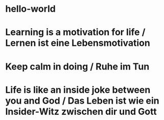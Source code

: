 # hello-world
#
# Learning is a motivation for life / Lernen ist eine Lebensmotivation
#
# Keep calm in doing / Ruhe im Tun
#
# Life is like an inside joke between you and God / Das Leben ist wie ein Insider-Witz zwischen dir und Gott

